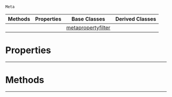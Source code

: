  `Meta`

|Methods|Properties|Base Classes|Derived Classes|
|---|---|---|---|
| | |[metapropertyfilter](https://github.com/dragonCASTjosh/PlasmaDocs/blob/master/code_reference/class_reference/metapropertyfilter.markdown)| |


 #  Properties


---  
 #  Methods


---  
 

 